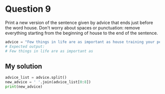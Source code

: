 # Question 9
Print a new version of the sentence given by advice that ends just before the word house. Don't worry about spaces or punctuation: remove everything starting from the beginning of house to the end of the sentence.

```python
advice = "Few things in life are as important as house training your pet dinosaur."
# Expected output:
# Few things in life are as important as
```

## My solution
```python
advice_list = advice.split()
new_advice = ' '.join(advice_list[0:8])
print(new_advice)
```